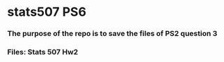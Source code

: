 # stats507 PS6

### The purpose of the repo is to save the files of PS2 question 3

### Files:  Stats 507 Hw2

